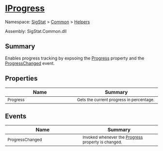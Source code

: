 # [IProgress](./IProgress.md)

Namespace: [SigStat]() > [Common](./../README.md) > [Helpers](./README.md)

Assembly: SigStat.Common.dll

## Summary
Enables progress tracking by expsoing the [Progress](../../../../../docs/md/SigStat/Common/Helpers/IProgress.md) property and the [ProgressChanged](../../../../../docs/md/SigStat/Common/Helpers/IProgress.md) event.

## Properties

| Name<div><a href="#"><img width=400></a></div> | Summary<div><a href="#"><img width=475></a></div> | 
| --- | --- | 
| <sub>Progress</sub> | <sub>Gets the current progress in percentage.</sub> | 


## Events

| Name<div><a href="#"><img width=400></a></div> | Summary<div><a href="#"><img width=475></a></div> | 
| --- | --- | 
| <sub>ProgressChanged</sub> | <sub>Invoked whenever the [Progress](../../../../../docs/md/SigStat/Common/Helpers/IProgress.md) property is changed.</sub> | 


